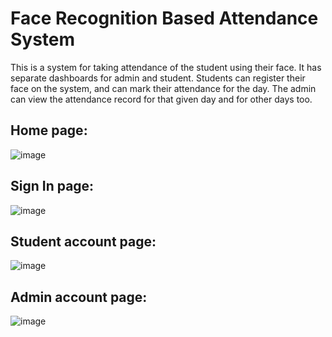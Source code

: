 # Face Recognition Based Attendance System
This is a system for taking attendance of the student using their face. It has separate dashboards for admin and student. Students can register their face on the system, and can mark their attendance for the day. The admin can view the attendance record for that given day and for other days too.

## Home page:

![image](https://github.com/Dhairya004/Face-Recognition-Based-Attendance-System/assets/84791206/c8cb5e9b-6a99-4438-af6a-4c028ed1441d)

## Sign In page:

![image](https://github.com/Dhairya004/Face-Recognition-Based-Attendance-System/assets/84791206/37abef6d-a801-4c30-bff3-79cfd33ec35b)

## Student account page:

![image](https://github.com/Dhairya004/Face-Recognition-Based-Attendance-System/assets/84791206/83883daf-f00b-4ec0-bfbd-9c7ef20e51d2)

## Admin account page:

![image](https://github.com/Dhairya004/Face-Recognition-Based-Attendance-System/assets/84791206/5eaa9573-1044-4a9d-8b28-38bc3d276871)



